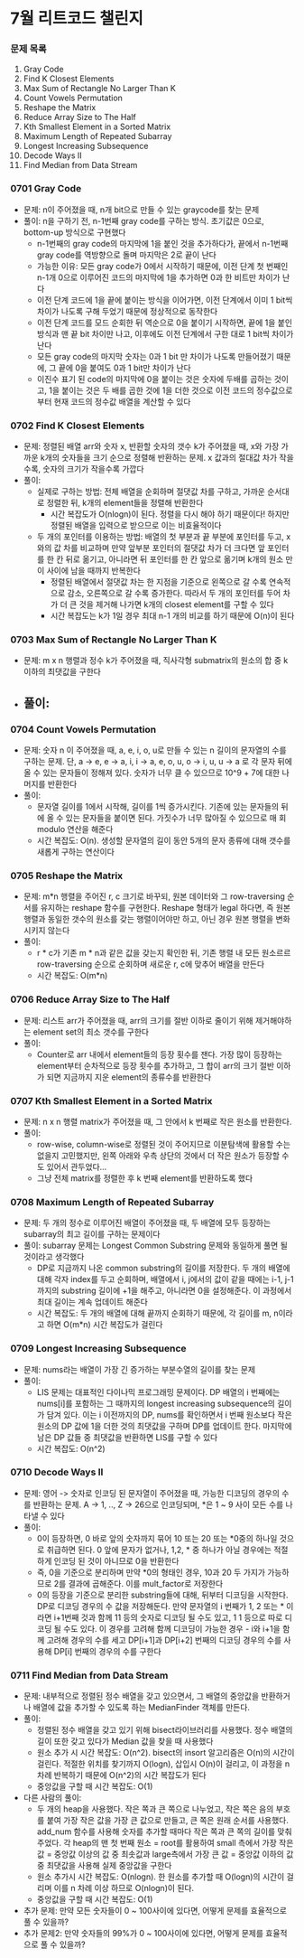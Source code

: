 # 7월 리트코드 챌린지
### 문제 목록
1. Gray Code 
2. Find K Closest Elements
3. Max Sum of Rectangle No Larger Than K
4. Count Vowels Permutation
5. Reshape the Matrix
6. Reduce Array Size to The Half
7. Kth Smallest Element in a Sorted Matrix
8. Maximum Length of Repeated Subarray
9. Longest Increasing Subsequence
10. Decode Ways II
11. Find Median from Data Stream

### 0701 Gray Code
- 문제: n이 주어졌을 때, n개 bit으로 만들 수 있는 graycode를 찾는 문제
- 풀이: n을 구하기 전, n-1번째 gray code를 구하는 방식. 초기값은 0으로, bottom-up 방식으로 구현했다
    - n-1번째의 gray code의 마지막에 1을 붙인 것을 추가하다가, 끝에서 n-1번째 gray code를 역방향으로 돌며 마지막은 2로 끝이 난다
    - 가능한 이유: 모든 gray code가 0에서 시작하기 때문에, 이전 단계 첫 번째인 n-1개 0으로 이루어진 코드의 마지막에 1을 추가하면 0과 한 비트만 차이가 난다
    - 이전 단계 코드에 1을 끝에 붙이는 방식을 이어가면, 이전 단계에서 이미 1 bit씩 차이가 나도록 구해 두었기 때문에 정상적으로 동작한다
    - 이전 단계 코드를 모드 순회한 뒤 역순으로 0을 붙이기 시작하면, 끝에 1을 붙인 방식과 맨 끝 bit 차이만 나고, 이후에도 이전 단계에서 구한 대로 1 bit씩 차이가 난다
    - 모든 gray code의 마지막 숫자는 0과 1 bit 만 차이가 나도록 만들어졌기 때문에, 그 끝에 0을 붙여도 0과 1 bit만 차이가 난다
    - 이진수 표기 된 code의 마지막에 0을 붙이는 것은 숫자에 두배를 곱하는 것이고, 1을 붙이는 것은 두 배를 곱한 것에 1을 더한 것으로 이전 코드의 정수값으로부터 현재 코드의 정수값 배열을 계산할 수 있다

### 0702 Find K Closest Elements
- 문제: 정렬된 배열 arr와 숫자 x, 반환할 숫자의 갯수 k가 주어졌을 때, x와 가장 가까운 k개의 숫자들을 크기 순으로 정렬해 반환하는 문제. x 값과의 절대값 차가 작을수록, 숫자의 크기가 작을수록 가깝다
- 풀이:
    - 실제로 구하는 방법: 전체 배열을 순회하며 절댓값 차를 구하고, 가까운 순서대로 정렬한 뒤, k개의 element들을 정렬해 반환한다
        - 시간 복잡도가 O(nlogn)이 된다. 정렬을 다시 해야 하기 때문이다! 하지만 정렬된 배열을 입력으로 받으므로 이는 비효율적이다
    - 두 개의 포인터를 이용하는 방법: 배열의 첫 부분과 끝 부분에 포인터를 두고, x와의 값 차를 비교하며 만약 앞부분 포인터의 절댓값 차가 더 크다면 앞 포인터를 한 칸 뒤로 옮기고, 아니라면 뒤 포인터를 한 칸 앞으로 옮기며 k개의 원소 만이 사이에 남을 때까지 반복한다
        - 정렬된 배열에서 절댓값 차는 한 지점을 기준으로 왼쪽으로 갈 수록 연속적으로 감소, 오른쪽으로 갈 수록 증가한다. 따라서 두 개의 포인터를 두어 차가 더 큰 것을 제거해 나가면 k개의 closest element를 구할 수 있다
        - 시간 복잡도는 k가 1일 경우 최대 n-1 개의 비교를 하기 때문에 O(n)이 된다

### 0703 Max Sum of Rectangle No Larger Than K
- 문제: m x n 행렬과 정수 k가 주어졌을 때, 직사각형 submatrix의 원소의 합 중 k 이하의 최댓값을 구한다
- 풀이:
    - 

### 0704 Count Vowels Permutation
- 문제: 숫자 n 이 주어졌을 때, a, e, i, o, u로 만들 수 있는 n 길이의 문자열의 수를 구하는 문제. 단, a -> e, e -> a, i, i -> a, e, o, u, o -> i, u, u -> a 로 각 문자 뒤에 올 수 있는 문자들이 정해져 있다. 숫자가 너무 클 수 있으므로 10^9 + 7에 대한 나머지를 반환한다
- 풀이:
    - 문자열 길이를 1에서 시작해, 길이를 1씩 증가시킨다. 기존에 있는 문자들의 뒤에 올 수 있는 문자들을 붙이면 된다. 가짓수가 너무 많아질 수 있으므로 매 회 modulo 연산을 해준다
    - 시간 복잡도: O(n). 생성할 문자열의 길이 동안 5개의 문자 종류에 대해 갯수를 새롭게 구하는 연산이다

### 0705 Reshape the Matrix
- 문제: m*n 행렬을 주어진 r, c 크기로 바꾸되, 원본 데이터와 그 row-traversing 순서를 유지하는 reshape 함수를 구현한다. Reshape 형태가 legal 하다면, 즉 원본 행렬과 동일한 갯수의 원소를 갖는 행렬이어야만 하고, 아닌 경우 원본 행렬을 변화시키지 않는다
- 풀이:
    - r * c가 기존 m * n과 같은 값을 갖는지 확인한 뒤, 기존 행렬 내 모든 원소르르 row-traversing 순으로 순회하며 새로운 r, c에 맞추어 배열을 만든다
    - 시간 복잡도: O(m*n)

### 0706 Reduce Array Size to The Half
- 문제: 리스트 arr가 주어졌을 때, arr의 크기를 절반 이하로 줄이기 위해 제거해야하는 element set의 최소 갯수를 구한다
- 풀이:
    - Counter로 arr 내에서 element들의 등장 횟수를 잰다. 가장 많이 등장하는 element부터 순차적으로 등장 횟수를 추가하고, 그 합이 arr의 크기 절반 이하가 되면 지금까지 지운 element의 종류수를 반환한다

### 0707 Kth Smallest Element in a Sorted Matrix
- 문제: n x n 행렬 matrix가 주어졌을 때, 그 안에서 k 번째로 작은 원소를 반환한다.
- 풀이:
    - row-wise, column-wise로 정렬된 것이 주어지므로 이분탐색에 활용할 수는 없을지 고민했지만, 왼쪽 아래와 우측 상단의 것에서 더 작은 원소가 등장할 수도 있어서 관두었다...
    - 그냥 전체 matrix를 정렬한 후 k 번째 element를 반환하도록 했다

### 0708 Maximum Length of Repeated Subarray
- 문제: 두 개의 정수로 이루어진 배열이 주어졌을 때, 두 배열에 모두 등장하는 subarray의 최고 길이를 구하는 문제이다
- 풀이: subarray 문제는 Longest Common Substring 문제와 동일하게 풀면 될 것이라고 생각했다
    - DP로 지금까지 나온 common substring의 길이를 저장한다. 두 개의 배열에 대해 각자 index를 두고 순회하며, 배열에서 i, j에서의 값이 같을 때에는 i-1, j-1까지의 substring 길이에 +1을 해주고, 아니라면 0을 설정해준다. 이 과정에서 최대 길이는 계속 업데이트 해준다
    - 시간 복잡도: 두 개의 배열에 대해 끝까지 순회하기 때문에, 각 길이를 m, n이라고 하면 O(m*n) 시간 복잡도가 걸린다

### 0709 Longest Increasing Subsequence
- 문제: nums라는 배열이 가장 긴 증가하는 부분수열의 길이를 찾는 문제
- 풀이: 
    - LIS 문제는 대표적인 다이나믹 프로그래밍 문제이다. DP 배열의 i 번째에는 nums[i]를 포함하는 그 때까지의 longest increasing subsequence의 길이가 담겨 있다. 이는 i 이전까지의 DP, nums를 확인하면서 i 번째 원소보다 작은 원소의 DP 값에 1을 더한 것의 최댓값을 구하며 DP를 업데이트 한다. 마지막에 남은 DP 값들 중 최댓값을 반환하면 LIS를 구할 수 있다
    - 시간 복잡도: O(n^2)

### 0710 Decode Ways II
- 문제: 영어 -> 숫자로 인코딩 된 문자열이 주어졌을 때, 가능한 디코딩의 경우의 수를 반환하는 문제. A -> 1, .., Z -> 26으로 인코딩되며, *은 1 ~ 9 사이 모든 수를 나타낼 수 있다
- 풀이:
    - 0이 등장하면, 0 바로 앞의 숫자까지 묶어 10 또는 20 또는 *0중의 하나일 것으로 취급하면 된다. 0 앞에 문자가 없거나, 1,2, * 중 하나가 아닐 경우에는 적절하게 인코딩 된 것이 아니므로 0을 반환한다
    - 즉, 0을 기준으로 분리하며 만약 *0의 형태인 경우, 10과 20 두 가지가 가능하므로 2를 결과에 곱해준다. 이를 mult_factor로 저장한다
    - 0의 등장을 기준으로 분리한 substring들에 대해, 뒤부터 디코딩을 시작한다. DP로 디코딩 경우의 수 값을 저장해둔다. 만약 문자열의 i 번째가 1, 2 또는 * 이라면 i+1번째 것과 함께 11 등의 숫자로 디코딩 될 수도 있고, 1 1 등으로 따로 디코딩 될 수도 있다. 이 경우를 고려해 함께 디코딩이 가능한 경우 - i와 i+1을 함께 고려해 경우의 수를 세고 DP[i+1]과 DP[i+2] 번째의 디코딩 경우의 수를 사용해 DP[i] 번째의 경우의 수를 구한다

### 0711 Find Median from Data Stream
- 문제: 내부적으로 정렬된 정수 배열을 갖고 있으면서, 그 배열의 중앙값을 반환하거나 배열에 값을 추가할 수 있도록 하는 MedianFinder 객체를 만든다.
- 풀이:
    - 정렬된 정수 배열을 갖고 있기 위해 bisect라이브러리를 사용했다. 정수 배열의 길이 또한 갖고 있다가 Median 값을 찾을 때 사용했다
    - 원소 추가 시 시간 복잡도: O(n^2). bisect의 insort 알고리즘은 O(n)의 시간이 걸린다. 적절한 위치를 찾기까지 O(logn), 삽입시 O(n)이 걸리고, 이 과정을 n차례 반복하기 때문에 O(n^2)의 시간 복잡도가 된다
    - 중앙값을 구할 때 시간 복잡도: O(1)
- 다른 사람의 풀이:
    - 두 개의 heap을 사용했다. 작은 쪽과 큰 쪽으로 나누었고, 작은 쪽은 음의 부호를 붙여 가장 작은 값을 가장 큰 값으로 만들고, 큰 쪽은 원래 순서를 사용했다. add_num 함수를 사용해 숫자를 추가할 때마다 작은 쪽과 큰 쪽의 길이를 맞춰 주었다. 각 heap의 맨 첫 번째 원소 = root를 활용하여 small 측에서 가장 작은 값 = 중앙값 이상의 값 중 최솟값과 large측에서 가장 큰 값 = 중앙값 이하의 값 중 최댓값을 사용해 실제 중앙값을 구한다
    - 원소 추가시 시간 복잡도: O(nlogn). 한 원소를 추가할 때 O(logn)의 시간이 걸리며 이를 n 차례 이상 하므로 O(nlogn)이 된다.
    - 중앙값을 구할 때 시간 복잡도: O(1)
- 추가 문제: 만약 모든 숫자들이 0 ~ 100사이에 있다면, 어떻게 문제를 효율적으로 풀 수 있을까?
- 추가 문제2: 만약 숫자들의 99%가 0 ~ 100사이에 있다면, 어떻게 문제를 효율적으로 풀 수 있을까?